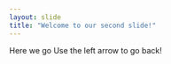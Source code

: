 ```yaml
---
layout: slide
title: "Welcome to our second slide!"
---
```

Here we go
Use the left arrow to go back!

